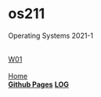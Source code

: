 # os211
Operating Systems 2021-1

<br>[W01](https://marcianadin.github.io/os211/W01/)</br>
<br>[Home](https://marcianadin.github.io/os211/)</br>
<b>[Github Pages](https://github.com/ranianhanami/os211)</b>
<b>[LOG](https://github.com/ranianhanami/os211/blob/master/TXT/mylog.txt)</b>
